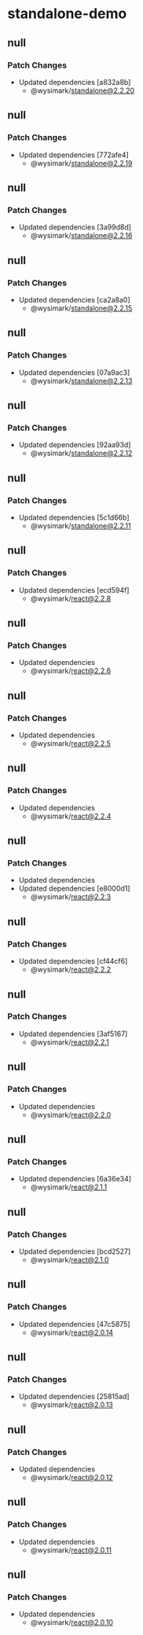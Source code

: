 # standalone-demo

## null

### Patch Changes

- Updated dependencies [a832a8b]
  - @wysimark/standalone@2.2.20

## null

### Patch Changes

- Updated dependencies [772afe4]
  - @wysimark/standalone@2.2.19

## null

### Patch Changes

- Updated dependencies [3a99d8d]
  - @wysimark/standalone@2.2.16

## null

### Patch Changes

- Updated dependencies [ca2a8a0]
  - @wysimark/standalone@2.2.15

## null

### Patch Changes

- Updated dependencies [07a9ac3]
  - @wysimark/standalone@2.2.13

## null

### Patch Changes

- Updated dependencies [92aa93d]
  - @wysimark/standalone@2.2.12

## null

### Patch Changes

- Updated dependencies [5c1d66b]
  - @wysimark/standalone@2.2.11

## null

### Patch Changes

- Updated dependencies [ecd594f]
  - @wysimark/react@2.2.8

## null

### Patch Changes

- Updated dependencies
  - @wysimark/react@2.2.6

## null

### Patch Changes

- Updated dependencies
  - @wysimark/react@2.2.5

## null

### Patch Changes

- Updated dependencies
  - @wysimark/react@2.2.4

## null

### Patch Changes

- Updated dependencies
- Updated dependencies [e8000d1]
  - @wysimark/react@2.2.3

## null

### Patch Changes

- Updated dependencies [cf44cf6]
  - @wysimark/react@2.2.2

## null

### Patch Changes

- Updated dependencies [3af5167]
  - @wysimark/react@2.2.1

## null

### Patch Changes

- Updated dependencies
  - @wysimark/react@2.2.0

## null

### Patch Changes

- Updated dependencies [6a36e34]
  - @wysimark/react@2.1.1

## null

### Patch Changes

- Updated dependencies [bcd2527]
  - @wysimark/react@2.1.0

## null

### Patch Changes

- Updated dependencies [47c5875]
  - @wysimark/react@2.0.14

## null

### Patch Changes

- Updated dependencies [25815ad]
  - @wysimark/react@2.0.13

## null

### Patch Changes

- Updated dependencies
  - @wysimark/react@2.0.12

## null

### Patch Changes

- Updated dependencies
  - @wysimark/react@2.0.11

## null

### Patch Changes

- Updated dependencies
  - @wysimark/react@2.0.10
